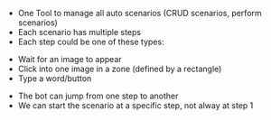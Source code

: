 - One Tool to manage all auto scenarios (CRUD scenarios, perform scenarios)
- Each scenario has multiple steps
- Each step could be one of these types:
 + Wait for an image to appear
 + Click into one image in a zone (defined by a rectangle)
 + Type a word/button
- The bot can jump from one step to another
- We can start the scenario at a specific step, not alway at step 1